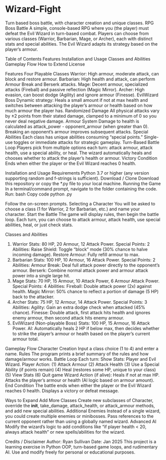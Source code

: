 # Wizard-Fight
Turn based boss battle, with character creation and unique classes.
RPG Boss Battle
A simple, console-based RPG where you (the player) must defeat the Evil Wizard in turn-based combat. Players can choose from various classes (Warrior, Barbarian, Mage, or Archer), each with distinct stats and special abilities. The Evil Wizard adapts its strategy based on the player’s armour.

Table of Contents
Features
Installation and Usage
Classes and Abilities
Gameplay Flow
How to Extend
License

Features
Four Playable Classes
Warrior: High armour, moderate attack, can block and restore armour.
Barbarian: High health and attack, can perform Armour Break and Berserk attacks.
Mage: Decent armour, specialized attacks (Fireball) and passive reflection (Magic Mirror).
Archer: High evasion, can boost dodge (Agility) and ignore armour (Finesse).
EvilWizard Boss
Dynamic strategy: Heals a small amount if not at max health and switches between attacking the player’s armour or health based on how much armour the player has.
Randomized Damage
All physical attacks vary by ±2 points from their stated damage, clamped to a minimum of 0 so you never deal negative damage.
Armour System
Damage to health is calculated as attack_power - opponent_armour (when greater than 0).
Breaking an opponent’s armour improves subsequent attacks.
Special Abilities
Each class has unique abilities consuming “special points.”
Single-use toggles or immediate attacks for strategic gameplay.
Turn-Based Battle Loop
Players pick from multiple options each turn: attack armour, attack health, use a special ability, or heal.
The wizard automatically heals and chooses whether to attack the player’s health or armour.
Victory Condition
Ends when either the player or the Evil Wizard reaches 0 health.

Installation and Usage
Requirements
Python 3.7 or higher (any version supporting random and f-strings is sufficient).
Download / Clone
Download this repository or copy the *.py file to your local machine.
Running the Game
In a terminal/command prompt, navigate to the folder containing the code.
Run:
bash
Copy code
python <filename>.py


Follow the on-screen prompts.
Selecting a Character
You will be asked to choose a class (1 for Warrior, 2 for Barbarian, etc.) and name your character.
Start the Battle
The game will display rules, then begin the battle loop.
Each turn, you can choose to attack armour, attack health, use special abilities, heal, or just check stats.

Classes and Abilities
1. Warrior
Stats: 80 HP, 20 Armour, 12 Attack Power.
Special Points: 2
Abilities:
Raise Shield: Toggle “block” mode (30% chance to halve incoming damage).
Restore Armour: Fully refill armour to max.
2. Barbarian
Stats: 100 HP, 10 Armour, 16 Attack Power.
Special Points: 2
Abilities:
Armour Break: Deal full attack power directly to the opponent’s armour.
Berserk: Combine normal attack power and armour attack power into a single large hit.
3. Mage
Stats: 70 HP, 15 Armour, 10 Attack Power, 6 Armour Attack Power.
Special Points: 4
Abilities:
Fireball: Double attack power (2x) against health.
Magic Mirror: 50% chance to reflect a portion of damage (5 HP) back to the attacker.
4. Archer
Stats: 75 HP, 12 Armour, 14 Attack Power.
Special Points: 3
Abilities:
Agility: Gain an extra dodge check when attacked (45% chance).
Finesse: Double attack, first attack hits health and ignores enemy armour, then second attack hits enemy armour.
5. EvilWizard (Non-playable Boss)
Stats: 100 HP, 15 Armour, 16 Attack Power.
AI: Automatically heals 2 HP if below max, then decides whether to strike the player’s armour or health based on the player’s current armour total.

Gameplay Flow
Character Creation
Input a class choice (1 to 4) and enter a name.
Rules
The program prints a brief summary of the rules and how damage/armour works.
Battle Loop
Each turn:
Show Stats: Player and Evil Wizard.
Player Action:
(1) Attack Armour
(2) Attack Health
(3) Use a Special Ability (if points remain)
(4) Heal (restores some HP, unique to your class)
(5) View Stats
(6) Quit game
Wizard Action (if alive):
Heals if not at max HP.
Attacks the player’s armour or health (AI logic based on armour amount).
End Condition
The battle ends when either the player or the Evil Wizard reaches 0 health.
Displays a victory or defeat message.

Ways to Expand
Add More Classes
Create new subclasses of Character, override the __init__, take_damage, attack_health, or attack_armour methods, and add new special abilities.
Additional Enemies
Instead of a single wizard, you could create multiple enemies or minibosses.
Pass references to the current opponent rather than using a globally named wizard.
Advanced AI
Modify the wizard’s logic to add conditions like “if player health < 20, always attack health” or new spells/abilities for the wizard.


Credits / Disclaimer
Author: Ryan Sullivan
Date: Jan 2025
This project is a learning exercise in Python OOP, turn-based game loops, and rudimentary AI. Use and modify freely for personal or educational purposes.

